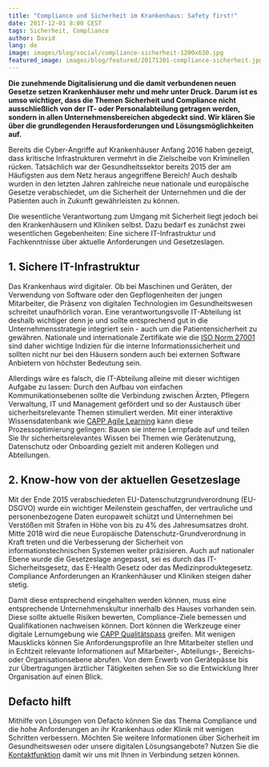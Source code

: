 ```yaml
---
title: "Compliance und Sicherheit im Krankenhaus: Safety first!"
date: 2017-12-01 8:00 CEST
tags: Sicherheit, Compliance
author: David
lang: de
image: images/blog/social/compliance-sicherheit-1200x630.jpg
featured_image: images/blog/featured/20171201-compliance-sicherheit.jpg
---
```


**Die zunehmende Digitalisierung und die damit verbundenen neuen Gesetze setzen Krankenhäuser mehr und mehr unter Druck. Darum ist es umso wichtiger, dass die Themen Sicherheit und Compliance nicht ausschließlich von der IT- oder Personalabteilung getragen werden, sondern in allen Unternehmensbereichen abgedeckt sind. Wir klären Sie über die grundlegenden Herausforderungen und Lösungsmöglichkeiten auf.**

Bereits die Cyber-Angriffe auf Krankenhäuser Anfang 2016 haben gezeigt, dass kritische Infrastrukturen vermehrt in die Zielscheibe von Kriminellen rücken. Tatsächlich war der Gesundheitssektor bereits 2015 der am Häufigsten aus dem Netz heraus angegriffene Bereich! Auch deshalb wurden in den letzten Jahren zahlreiche neue nationale und europäische Gesetze verabschiedet, um die Sicherheit der Unternehmen und die der Patienten auch in Zukunft gewährleisten zu können.

Die wesentliche Verantwortung zum Umgang mit Sicherheit liegt jedoch bei den Krankenhäusern und Kliniken selbst. Dazu bedarf es zunächst zwei wesentlichen Gegebenheiten: Eine sichere IT-Infrastruktur und Fachkenntnisse über aktuelle Anforderungen und Gesetzeslagen.

## 1. Sichere IT-Infrastruktur

Das Krankenhaus wird digitaler. Ob bei Maschinen und Geräten, der Verwendung von Software oder den Gepflogenheiten der jungen Mitarbeiter, die Präsenz von digitalen Technologien im Gesundheitswesen schreitet unaufhörlich voran. Eine verantwortungsvolle IT-Abteilung ist deshalb wichtiger denn je und sollte entsprechend gut in die Unternehmensstrategie integriert sein - auch um die Patientensicherheit zu gewähren. Nationale und internationale Zertifikate wie die [ISO Norm 27001](/hosting-sicherheit/) sind daher wichtige Indizien für die interne Informationssicherheit und sollten nicht nur bei den Häusern sondern auch bei externen Software Anbietern von höchster Bedeutung sein.

Allerdings wäre es falsch, die IT-Abteilung alleine mit dieser wichtigen Aufgabe zu lassen: Durch den Aufbau von einfachen Kommunikationsebenen sollte die Verbindung zwischen Ärzten, Pflegern Verwaltung, IT und Management gefördert und so der Austausch über sicherheitsrelevante Themen stimuliert werden. Mit einer interaktive Wissensdatenbank wie [CAPP Agile Learning](/capp-agile-learning/) kann diese Prozessoptimierung gelingen: Bauen sie interne Lernpfade auf und teilen Sie Ihr sicherheitsrelevantes Wissen bei Themen wie Gerätenutzung, Datenschutz oder Onboarding gezielt mit anderen Kollegen und Abteilungen.

## 2. Know-how von der aktuellen Gesetzeslage

Mit der Ende 2015 verabschiedeten EU-Datenschutzgrundverordnung (EU-DSGVO) wurde ein wichtiger Meilenstein geschaffen, der vertrauliche und personenbezogene Daten europaweit schützt und Unternehmen bei Verstößen mit Strafen in Höhe von bis zu 4% des Jahresumsatzes droht. Mitte 2018 wird die neue Europäische Datenschutz-Grundverordnung in Kraft treten und die Verbesserung der Sicherheit von informationstechnischen Systemen weiter präzisieren. Auch auf nationaler Ebene wurde die Gesetzeslage angepasst, sei es durch das IT-Sicherheitsgesetz, das E-Health Gesetz oder das Medizinproduktegesetz. Compliance Anforderungen an Krankenhäuser und Kliniken steigen daher stetig.

Damit diese entsprechend eingehalten werden können, muss eine entsprechende Unternehmenskultur innerhalb des Hauses vorhanden sein. Diese sollte aktuelle Risiken bewerten, Compliance-Ziele bemessen und Qualifikationen nachweisen können. Dort können die Werkzeuge einer digitale Lernumgebung wie [CAPP Qualitätspass](/qualitatspass/) greifen. Mit wenigen Mausklicks können Sie Anforderungsprofile an Ihre Mitarbeiter stellen und in Echtzeit relevante Informationen auf Mitarbeiter-, Abteilungs-, Bereichs- oder Organisationsebene abrufen. Von dem Erwerb von Gerätepässe bis zur Übertragungen ärztlicher Tätigkeiten sehen Sie so die Entwicklung Ihrer Organisation auf einen Blick.

## Defacto hilft

Mithilfe von Lösungen von Defacto können Sie das Thema Compliance und die hohe Anforderungen an ihr Krankenhaus oder Klinik mit wenigen Schritten verbessern. Möchten Sie weitere Informationen über Sicherheit im Gesundheitswesen oder unsere digitalen Lösungsangebote? Nutzen Sie die [Kontaktfunktion](/kontakt/) damit wir uns mit Ihnen in Verbindung setzen können.
